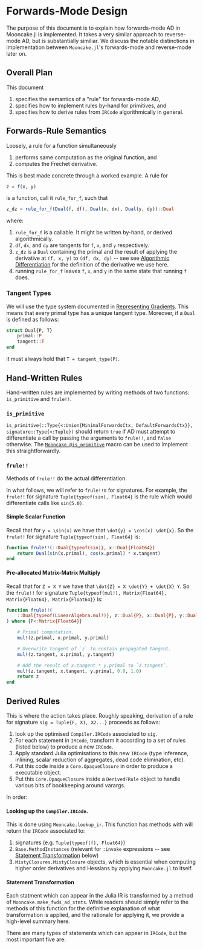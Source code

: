 # Forwards-Mode Design

The purpose of this document is to explain how forwards-mode AD in Mooncake.jl is implemented.
It takes a very similar approach to reverse-mode AD, but is substantially similiar.
We discuss the notable distinctions in implementation between `Mooncake.jl`'s forwards-mode and reverse-mode later on.

## Overall Plan

This document
1. specifies the semantics of a "rule" for forwards-mode AD,
1. specifies how to implement rules by-hand for primitives, and
1. specifies how to derive rules from `IRCode` algorithmically in general.

## Forwards-Rule Semantics

Loosely, a rule for a function simultaneously
1. performs same computation as the original function, and
1. computes the Frechet derivative.

This is best made concrete through a worked example.
A rule for
```julia
z = f(x, y)
```
is a function, call it `rule_for_f`, such that
```julia
z_dz = rule_for_f(Dual(f, df), Dual(x, dx), Dual(y, dy))::Dual
```
where:
1. `rule_for_f` is a callable. It might be written by-hand, or derived algorithmically.
1. `df`, `dx`, and `dy` are tangents for `f`, `x`, and `y` respectively.
1. `z_dz` is a `Dual` containing the primal and the result of applying the derivative at `(f, x, y)` to `(df, dx, dy)` -- see see [Algorithmic Differentiation](@ref) for the definition of the derivative we use here.
1. running `rule_for_f` leaves `f`, `x`, and `y` in the same state that running `f` does.

### Tangent Types

We will use the type system documented in [Representing Gradients](@ref).
This means that every primal type has a unique tangent type.
Moreover, if a `Dual` is defined as follows:
```julia
struct Dual{P, T}
    primal::P
    tangent::T
end
```
it must always hold that `T = tangent_type(P)`.

## Hand-Written Rules

Hand-written rules are implemented by writing methods of two functions: `is_primitive` and `frule!!`.

### `is_primitive`

`is_primitive(::Type{<:Union{MinimalForwardsCtx, DefaultForwardsCtx}}, signature::Type{<:Tuple})` should return `true` if AD must attempt to differentiate a call by passing the arguments to `frule!!`, and `false` otherwise.
The [`Mooncake.@is_primitive`](@ref) macro can be used to implement this straightforwardly.

### `frule!!`

Methods of `frule!!` do the actual differentiation.

In what follows, we will refer to `frule!!`s for signatures.
For example, the `frule!!` for signature `Tuple{typeof(sin), Float64}` is the rule which would differentiate calls like `sin(5.0)`.

#### Simple Scalar Function

Recall that for ``y = \sin(x)`` we have that ``\dot{y} = \cos(x) \dot{x}``.
So the `frule!!` for signature `Tuple{typeof(sin), Float64}` is:
```julia
function frule!!(::Dual{typeof(sin)}, x::Dual{Float64})
    return Dual(sin(x.primal), cos(x.primal) * x.tangent)
end
```

#### Pre-allocated Matrix-Matrix Multiply

Recall that for ``Z = X Y`` we have that ``\dot{Z} = X \dot{Y} + \dot{X} Y``.
So the `frule!!` for signature `Tuple{typeof(mul!), Matrix{Float64}, Matrix{Float64}, Matrix{Float64}}` is:
```julia
function frule!!(
    ::Dual{typeof(LinearAlgebra.mul!)}, z::Dual{P}, x::Dual{P}, y::Dual{P}
) where {P<:Matrix{Float64}}

    # Primal computation.
    mul!(z.primal, x.primal, y.primal)

    # Overwrite tangent of `z` to contain propagated tangent.
    mul!(z.tangent, x.primal, y.tangent)

    # Add the result of x.tangent * y.primal to `z.tangent`.
    mul!(z.tangent, x.tangent, y.primal, 0.0, 1.0) 
    return z
end
```


## Derived Rules

This is where the action takes place.
Roughly speaking, derivation of a rule for signature `sig = Tuple{F, X1, X2...}` proceeds as follows:
1. look up the optimised `Compiler.IRCode` associated to `sig`.
2. For each statement in `IRCode`, transform it according to a set of rules (listed below) to produce a new `IRCode`.
3. Apply standard Julia optimisations to this new `IRCode` (type inference, inlining, scalar reduction of aggregates, dead code elimination, etc).
4. Put this code inside a `Core.OpaqueClosure` in order to produce a executable object.
5. Put this `Core.OpaqueClosure` inside a `DerivedFRule` object to handle various bits of bookkeeping around varargs.


In order:

#### Looking up the `Compiler.IRCode`.

This is done using `Mooncake.lookup_ir`.
This function has methods with will return the `IRCode` associated to:
1. signatures (e.g. `Tuple{typeof(f), Float64}`)
1. `Base.MethodInstances` (relevant for `:invoke` expressions -- see [Statement Transformation](@ref) below)
1. `MistyClosures.MistyClosure` objects, which is essential when computing higher order derivatives and Hessians by applying `Mooncake.jl` to itself.

#### Statement Transformation

Each statment which can appear in the Julia IR is transformed by a method of `Mooncake.make_fwds_ad_stmts`.
While readers should simply refer to the methods of this function for the definitive explanation of what transformation is applied, and the rationale for applying it, we provide a high-level summary here.

There are many types of statements which can appear in `IRCode`, but the most important five are:
